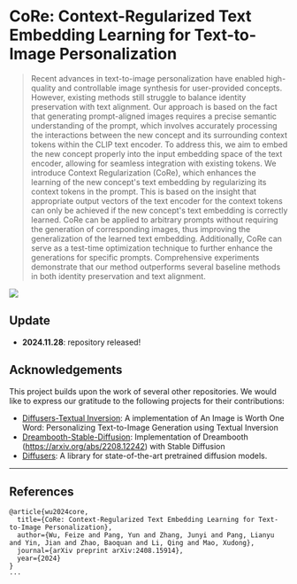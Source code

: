 # CoRe: Context-Regularized Text Embedding Learning for Text-to-Image Personalization
> Recent advances in text-to-image personalization have enabled high-quality and controllable image synthesis for user-provided concepts. However, existing methods still struggle to balance identity preservation with text alignment. Our approach is based on the fact that generating prompt-aligned images requires a precise semantic understanding of the prompt, which involves accurately processing the interactions between the new concept and its surrounding context tokens within the CLIP text encoder. To address this, we aim to embed the new concept properly into the input embedding space of the text encoder, allowing for seamless integration with existing tokens. We introduce Context Regularization (CoRe), which enhances the learning of the new concept's text embedding by regularizing its context tokens in the prompt. This is based on the insight that appropriate output vectors of the text encoder for the context tokens can only be achieved if the new concept's text embedding is correctly learned. CoRe can be applied to arbitrary prompts without requiring the generation of corresponding images, thus improving the generalization of the learned text embedding.
> Additionally, CoRe can serve as a test-time optimization technique to further enhance the generations for specific prompts. Comprehensive experiments demonstrate that our method outperforms several baseline methods in both identity preservation and text alignment.
<img src='assets/teaser.png'>

## Update
-  **2024.11.28**: repository released!


## Acknowledgements

This project builds upon the work of several other repositories. We would like to express our gratitude to the following projects for their contributions:

- [Diffusers-Textual Inversion](https://github.com/huggingface/diffusers/tree/main/examples/textual_inversion): A implementation of An Image is Worth One Word: Personalizing Text-to-Image Generation using Textual Inversion
- [Dreambooth-Stable-Diffusion](https://github.com/XavierXiao/Dreambooth-Stable-Diffusion): Implementation of Dreambooth (https://arxiv.org/abs/2208.12242) with Stable Diffusion
- [Diffusers](https://github.com/huggingface/diffusers): A library for state-of-the-art pretrained diffusion models.
---

## References

```
@article{wu2024core,
  title={CoRe: Context-Regularized Text Embedding Learning for Text-to-Image Personalization},
  author={Wu, Feize and Pang, Yun and Zhang, Junyi and Pang, Lianyu and Yin, Jian and Zhao, Baoquan and Li, Qing and Mao, Xudong},
  journal={arXiv preprint arXiv:2408.15914},
  year={2024}
}
···
